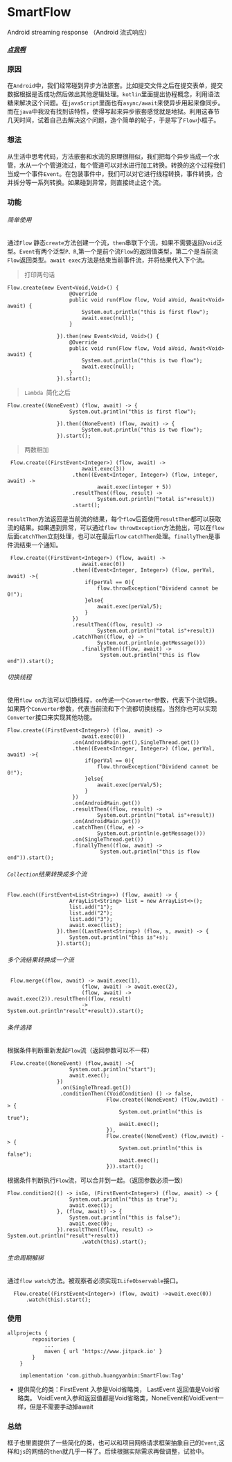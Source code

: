 # SmartFlow
Android streaming response （Android 流式响应）
##### [点我啊](https://github.com/huangyanbin/SmartFlow)
### 原因
在```Android```中，我们经常碰到异步方法嵌套。比如提交文件之后在提交表单，提交数据根据是否成功然后做出其他逻辑处理。```kotlin```里面提出协程概念，利用语法糖来解决这个问题。在```javaScript```里面也有```async/await```来使异步用起来像同步。而在```java```中我没有找到该特性，使得写起来异步嵌套感觉就是地狱。利用这春节几天时间，试着自己去解决这个问题，造个简单的轮子，于是写了```Flow```小框子。
### 想法
从生活中思考代码，方法嵌套和水流的原理很相似，我们把每个异步当成一个水管，水从一个个管道流过，每个管道可以对水进行加工转换。转换的这个过程我们当成一个事件```Event```。在包装事件中，我们可以对它进行线程转换，事件转换，合并拆分等一系列转换。如果碰到异常，则直接终止这个流。

### 功能
###### 简单使用
通过```Flow``` 静态```create```方法创建一个流，```then```串联下个流，如果不需要返回```Void```泛型。```Event```有两个泛型```P、R```,第一个是前个流```Flow```的返回值类型，第二个是当前流```Flow```返回类型。```await exec```方法是结束当前事件流，并将结果代入下个流。

> 打印两句话

```
Flow.create(new Event<Void,Void>() {
                    @Override
                    public void run(Flow flow, Void aVoid, Await<Void> await) {
                        System.out.println("this is first flow");
                        await.exec(null);
                    }
                    
                }).then(new Event<Void, Void>() {
                    @Override
                    public void run(Flow flow, Void aVoid, Await<Void> await) {
                        System.out.println("this is two flow");
                        await.exec(null); 
                    }
                }).start();
```

> ```Lambda ```简化之后
 

 
```
Flow.create((NoneEvent) (flow, await) -> {
                    System.out.println("this is first flow");
                   
                }).then((NoneEvent) (flow, await) -> {
                        System.out.println("this is two flow");
                }).start();
```
> 两数相加

```
 Flow.create((FirstEvent<Integer>) (flow, await) -> 
                        await.exec(3))
                     .then((Event<Integer, Integer>) (flow, integer, await) -> 
                             await.exec(integer + 5))
                     .resultThen((flow, result) -> 
                             System.out.println("total is"+result))
                     .start();
```
```resultThen```方法返回是当前流的结果，每个```flow```后面使用```resultThen```都可以获取流的结果。如果遇到异常，可以通过```flow throwException```方法抛出，可以在```flow```后面```catchThen```立刻处理，也可以在最后```flow``` ```catchThen```处理。```finallyThen```是事件流结束一个通知。


```
 Flow.create((FirstEvent<Integer>) (flow, await) ->
                        await.exec(0))
                     .then((Event<Integer, Integer>) (flow, perVal, await) ->{
                         if(perVal == 0){
                             flow.throwException("Dividend cannot be 0!");
                         }else{
                             await.exec(perVal/5);
                         }
                     })
                     .resultThen((flow, result) ->
                             System.out.println("total is"+result))
                     .catchThen((flow, e) ->
                             System.out.println(e.getMessage()))
                        .finallyThen((flow, await) -> 
                              System.out.println("this is flow end")).start();
```

###### 切换线程

使用```flow on```方法可以切换线程，```on```传递一个```Converter```参数，代表下个流切换。如果两个```Converter```参数，代表当前流和下个流都切换线程。当然你也可以实现```Converter```接口来实现其他功能。
```
Flow.create((FirstEvent<Integer>) (flow, await) ->
                        await.exec(0))
                     .on(AndroidMain.get(),SingleThread.get())   
                     .then((Event<Integer, Integer>) (flow, perVal, await) ->{
                         if(perVal == 0){
                             flow.throwException("Dividend cannot be 0!");
                         }else{
                             await.exec(perVal/5);
                         }
                     })
                     .on(AndroidMain.get())
                     .resultThen((flow, result) ->
                             System.out.println("total is"+result))
                     .on(AndroidMain.get())
                     .catchThen((flow, e) ->
                             System.out.println(e.getMessage()))
                     .on(SingleThread.get())
                     .finallyThen((flow, await) ->
                              System.out.println("this is flow end")).start();
```

###### ```Collection```结果转换成多个流

```
Flow.each((FirstEvent<List<String>>) (flow, await) -> {
                    ArrayList<String> list = new ArrayList<>();
                    list.add("1");
                    list.add("2");
                    list.add("3");
                    await.exec(list);
                }).then((LastEvent<String>) (flow, s, await) -> {
                    System.out.println("this is"+s);
                }).start();
```
###### 多个流结果转换成一个流


```
 Flow.merge((flow, await) -> await.exec(1),
                        (flow, await) -> await.exec(2),
                        (flow, await) -> await.exec(2)).resultThen((flow, result)
                        ->  System.out.println"result"+result)).start();
```

###### 条件选择
根据条件判断重新发起```Flow```流（返回参数可以不一样）

```
 Flow.create((NoneEvent) (flow,await) ->{
                    System.out.println("start");
                    await.exec();
                })
                 .on(SingleThread.get())
                 .conditionThen((VoidCondition) () -> false,
                                Flow.create((NoneEvent) (flow,await) -> {
                                    System.out.println("this is true");
                                    await.exec();
                                }),
                                Flow.create((NoneEvent) (flow,await) -> {
                                    System.out.println("this is false");
                                    await.exec();
                                })).start();
```
根据条件判断执行```Flow```流，可以合并到一起。（返回参数必须一致）
```
Flow.condition2(() -> isGo, (FirstEvent<Integer>) (flow, await) -> {
                    System.out.println("this is true");
                    await.exec(1);
                }, (flow, await) -> {
                    System.out.println("this is false");
                    await.exec(0);
                }).resultThen((flow, result) ->  System.out.println("result"+result))
                        .watch(this).start();
```


###### 生命周期解绑
通过```flow watch```方法。被观察者必须实现```ILifeObservable```接口。

```
  Flow.create((FirstEvent<Integer>) (flow, await) ->await.exec(0)) 
      .watch(this).start();
```
### 使用


```
allprojects {
		repositories {
			...
			maven { url 'https://www.jitpack.io' }
		}
	}
	
	implementation 'com.github.huangyanbin:SmartFlow:Tag'
```

 * 提供简化的类：FirstEvent 入参是Void省略类， LastEvent 返回值是Void省略类。
VoidEvent入参和返回值都是Void省略类，NoneEvent和VoidEvent一样，但是不需要手动掉await

### 总结
框子也里面提供了一些简化的类，也可以和项目网络请求框架抽象自己的```Event```,这样和```js```的网络的```then```就几乎一样了。后续根据实际需求再做调整，试验中。

